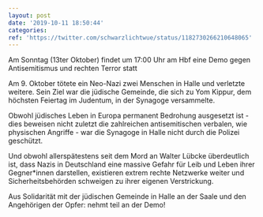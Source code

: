 ```yaml
---
layout: post
date: '2019-10-11 18:50:44'
categories: 
ref: 'https://twitter.com/schwarzlichtwue/status/1182730266210648065'
---
```

Am Sonntag (13ter Oktober) findet um 17:00 Uhr am Hbf eine Demo gegen Antisemitismus und rechten Terror statt

Am 9. Oktober tötete ein Neo-Nazi zwei Menschen in Halle und verletzte weitere. Sein Ziel war die jüdische Gemeinde, die sich zu Yom Kippur, dem höchsten Feiertag im Judentum, in der Synagoge versammelte.

Obwohl jüdisches Leben in Europa permanent Bedrohung ausgesetzt ist - dies beweisen nicht zuletzt die zahlreichen antisemitischen verbalen, wie physischen Angriffe - war die Synagoge in Halle nicht durch die Polizei geschützt.

Und obwohl allerspätestens seit dem Mord an Walter Lübcke überdeutlich ist, dass Nazis in Deutschland eine massive Gefahr für Leib und Leben ihrer Gegner\*innen darstellen, existieren extrem rechte Netzwerke weiter und Sicherheitsbehörden schweigen zu ihrer eigenen Verstrickung.

Aus Solidarität mit der jüdischen Gemeinde in Halle an der Saale und den Angehörigen der Opfer: nehmt teil an der Demo!